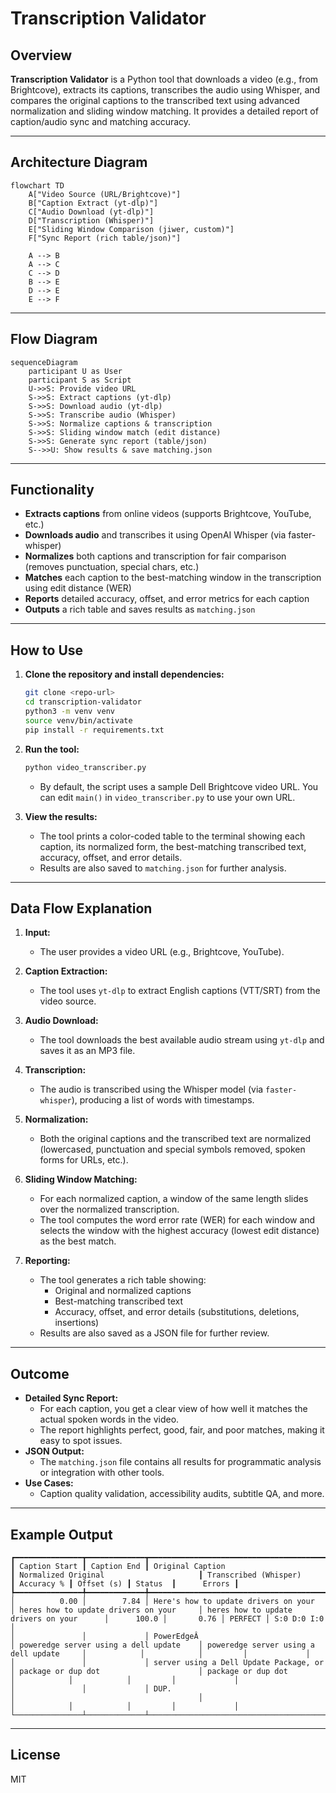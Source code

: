 # Transcription Validator

## Overview

**Transcription Validator** is a Python tool that downloads a video (e.g., from Brightcove), extracts its captions, transcribes the audio using Whisper, and compares the original captions to the transcribed text using advanced normalization and sliding window matching. It provides a detailed report of caption/audio sync and matching accuracy.

---

## Architecture Diagram

```mermaid
flowchart TD
    A["Video Source (URL/Brightcove)"]
    B["Caption Extract (yt-dlp)"]
    C["Audio Download (yt-dlp)"]
    D["Transcription (Whisper)"]
    E["Sliding Window Comparison (jiwer, custom)"]
    F["Sync Report (rich table/json)"]

    A --> B
    A --> C
    C --> D
    B --> E
    D --> E
    E --> F
```

---

## Flow Diagram

```mermaid
sequenceDiagram
    participant U as User
    participant S as Script
    U->>S: Provide video URL
    S->>S: Extract captions (yt-dlp)
    S->>S: Download audio (yt-dlp)
    S->>S: Transcribe audio (Whisper)
    S->>S: Normalize captions & transcription
    S->>S: Sliding window match (edit distance)
    S->>S: Generate sync report (table/json)
    S-->>U: Show results & save matching.json
```

---

## Functionality
- **Extracts captions** from online videos (supports Brightcove, YouTube, etc.)
- **Downloads audio** and transcribes it using OpenAI Whisper (via faster-whisper)
- **Normalizes** both captions and transcription for fair comparison (removes punctuation, special chars, etc.)
- **Matches** each caption to the best-matching window in the transcription using edit distance (WER)
- **Reports** detailed accuracy, offset, and error metrics for each caption
- **Outputs** a rich table and saves results as `matching.json`

---

## How to Use

1. **Clone the repository and install dependencies:**
   ```sh
   git clone <repo-url>
   cd transcription-validator
   python3 -m venv venv
   source venv/bin/activate
   pip install -r requirements.txt
   ```

2. **Run the tool:**
   ```sh
   python video_transcriber.py
   ```
   - By default, the script uses a sample Dell Brightcove video URL. You can edit `main()` in `video_transcriber.py` to use your own URL.

3. **View the results:**
   - The tool prints a color-coded table to the terminal showing each caption, its normalized form, the best-matching transcribed text, accuracy, offset, and error details.
   - Results are also saved to `matching.json` for further analysis.

---

## Data Flow Explanation

1. **Input:**
   - The user provides a video URL (e.g., Brightcove, YouTube).

2. **Caption Extraction:**
   - The tool uses `yt-dlp` to extract English captions (VTT/SRT) from the video source.

3. **Audio Download:**
   - The tool downloads the best available audio stream using `yt-dlp` and saves it as an MP3 file.

4. **Transcription:**
   - The audio is transcribed using the Whisper model (via `faster-whisper`), producing a list of words with timestamps.

5. **Normalization:**
   - Both the original captions and the transcribed text are normalized (lowercased, punctuation and special symbols removed, spoken forms for URLs, etc.).

6. **Sliding Window Matching:**
   - For each normalized caption, a window of the same length slides over the normalized transcription.
   - The tool computes the word error rate (WER) for each window and selects the window with the highest accuracy (lowest edit distance) as the best match.

7. **Reporting:**
   - The tool generates a rich table showing:
     - Original and normalized captions
     - Best-matching transcribed text
     - Accuracy, offset, and error details (substitutions, deletions, insertions)
   - Results are also saved as a JSON file for further review.

---

## Outcome
- **Detailed Sync Report:**
  - For each caption, you get a clear view of how well it matches the actual spoken words in the video.
  - The report highlights perfect, good, fair, and poor matches, making it easy to spot issues.
- **JSON Output:**
  - The `matching.json` file contains all results for programmatic analysis or integration with other tools.
- **Use Cases:**
  - Caption quality validation, accessibility audits, subtitle QA, and more.

---

## Example Output

```
┏━━━━━━━━━━━━━━━┳━━━━━━━━━━━━━┳━━━━━━━━━━━━━━━━━━━━━━━━━━━━━━━━━━━━━━━━━━┳━━━━━━━━━━━━━━━━━━━━━━━━━━━━━━━━━━━━━━━━━┳━━━━━━━━━━━━━━━━━━━━━━━━━━━━━━━━━━━━━━━━━━┳━━━━━━━━━━━━┳━━━━━━━━━━━━┳━━━━━━━━━┳━━━━━━━━━━━━━┓
┃ Caption Start ┃ Caption End ┃ Original Caption                         ┃ Normalized Original                     ┃ Transcribed (Whisper)                    ┃ Accuracy % ┃ Offset (s) ┃ Status  ┃      Errors ┃
┡━━━━━━━━━━━━━━━╇━━━━━━━━━━━━━╇━━━━━━━━━━━━━━━━━━━━━━━━━━━━━━━━━━━━━━━━━━╇━━━━━━━━━━━━━━━━━━━━━━━━━━━━━━━━━━━━━━━━━╇━━━━━━━━━━━━━━━━━━━━━━━━━━━━━━━━━━━━━━━━━━╇━━━━━━━━━━━━╇━━━━━━━━━━━━╇━━━━━━━━━╇━━━━━━━━━━━━━┩
│          0.00 │        7.84 │ Here's how to update drivers on your     │ heres how to update drivers on your     │ heres how to update drivers on your      │      100.0 │       0.76 │ PERFECT │ S:0 D:0 I:0 │
│               │             │ PowerEdgeÂ                               │ poweredge server using a dell update    │ poweredge server using a dell update     │            │            │         │             │
│               │             │ server using a Dell Update Package, or   │ package or dup dot                      │ package or dup dot                       │            │            │         │             │
│               │             │ DUP.                                     │                                         │                                          │            │            │         │             │
└───────────────┴─────────────┴──────────────────────────────────────────┴─────────────────────────────────────────┴──────────────────────────────────────────┴────────────┴────────────┴─────────┴─────────────┘
```

---

## License
MIT 